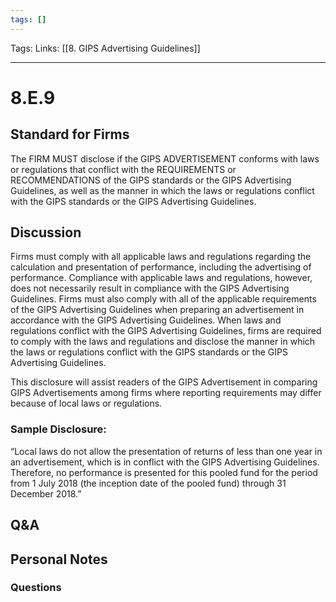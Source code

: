 ```yaml
---
tags: []
---
```

Tags:
Links: [[8. GIPS Advertising Guidelines]]
___
# 8.E.9
## Standard for Firms
The FIRM MUST disclose if the GIPS ADVERTISEMENT conforms with laws or regulations that conflict with the REQUIREMENTS or RECOMMENDATIONS of the GIPS standards or the GIPS Advertising Guidelines, as well as the manner in which the laws or regulations conflict with the GIPS standards or the GIPS Advertising Guidelines.
## Discussion
Firms must comply with all applicable laws and regulations regarding the calculation and presentation of performance, including the advertising of performance. Compliance with applicable laws and regulations, however, does not necessarily result in compliance with the GIPS Advertising Guidelines. Firms must also comply with all of the applicable requirements of the GIPS Advertising Guidelines when preparing an advertisement in accordance with the GIPS Advertising Guidelines. When laws and regulations conflict with the GIPS Advertising Guidelines, firms are required to comply with the laws and regulations and disclose the manner in which the laws or regulations conflict with the GIPS standards or the GIPS Advertising Guidelines.

This disclosure will assist readers of the GIPS Advertisement in comparing GIPS Advertisements among firms where reporting requirements may differ because of local laws or regulations.
### Sample Disclosure:
“Local laws do not allow the presentation of returns of less than one year in an advertisement, which is in conflict with the GIPS Advertising Guidelines. Therefore, no performance is presented for this pooled fund for the period from 1 July 2018 (the inception date of the pooled fund) through 31 December 2018.”
## Q&A

## Personal Notes

### Questions